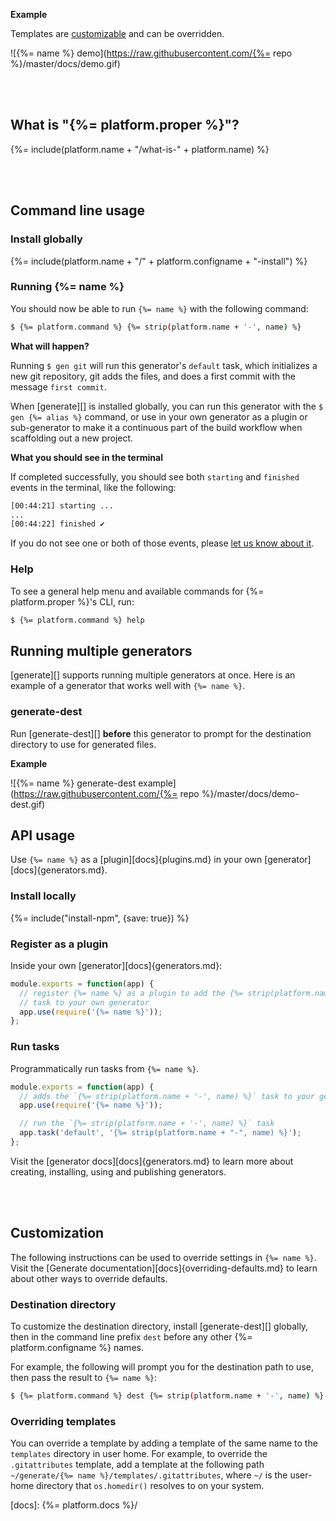 **Example**

Templates are [customizable](#customization) and can be overridden.

![{%= name %} demo](https://raw.githubusercontent.com/{%= repo %}/master/docs/demo.gif)

<br>
<br>

## What is "{%= platform.proper %}"?
{%= include(platform.name + "/what-is-" + platform.name) %}

<br>
<br>

## Command line usage

### Install globally
{%= include(platform.name + "/" + platform.configname + "-install") %}

### Running {%= name %}

You should now be able to run `{%= name %}` with the following command:

```sh
$ {%= platform.command %} {%= strip(platform.name + '-', name) %}
```

**What will happen?**

Running `$ gen git` will run this generator's `default` task, which initializes a new git repository, git adds the files, and does a first commit with the message `first commit`. 

When [generate][] is installed globally, you can run this generator with the `$ gen {%= alias %}` command, or use in your own generator as a plugin or sub-generator to make it a continuous part of the build workflow when scaffolding out a new project.

**What you should see in the terminal**

If completed successfully, you should see both `starting` and `finished` events in the terminal, like the following:

```sh
[00:44:21] starting ...
...
[00:44:22] finished ✔
```

If you do not see one or both of those events, please [let us know about it](../../issues).

### Help

To see a general help menu and available commands for {%= platform.proper %}'s CLI, run:

```sh
$ {%= platform.command %} help
```

## Running multiple generators

[generate][] supports running multiple generators at once. Here is an example of a generator that works well with `{%= name %}`.

### generate-dest

Run [generate-dest][] **before** this generator to prompt for the destination directory to use for generated files.

**Example**

![{%= name %} generate-dest example](https://raw.githubusercontent.com/{%= repo %}/master/docs/demo-dest.gif)

## API usage

Use `{%= name %}` as a [plugin][docs]{plugins.md} in your own [generator][docs]{generators.md}.

### Install locally

{%= include("install-npm", {save: true}) %}

### Register as a plugin

Inside your own [generator][docs]{generators.md}:

```js
module.exports = function(app) {
  // register {%= name %} as a plugin to add the {%= strip(platform.name + '-', name) %}
  // task to your own generator
  app.use(require('{%= name %}'));
};
```

### Run tasks

Programmatically run tasks from `{%= name %}`.

```js
module.exports = function(app) {
  // adds the `{%= strip(platform.name + '-', name) %}` task to your generator
  app.use(require('{%= name %}'));

  // run the `{%= strip(platform.name + '-', name) %}` task
  app.task('default', '{%= strip(platform.name + "-", name) %}');
};
```

Visit the [generator docs][docs]{generators.md} to learn more about creating, installing, using and publishing generators.

<br>
<br>

## Customization

The following instructions can be used to override settings in `{%= name %}`. Visit the [Generate documentation][docs]{overriding-defaults.md} to learn about other ways to override defaults.

### Destination directory

To customize the destination directory, install [generate-dest][] globally, then in the command line prefix `dest` before any other {%= platform.configname %} names. 

For example, the following will prompt you for the destination path to use, then pass the result to `{%= name %}`:

```sh
$ {%= platform.command %} dest {%= strip(platform.name + '-', name) %}
```

### Overriding templates

You can override a template by adding a template of the same name to the `templates` directory in user home. For example, to override the `.gitattributes` template, add a template at the following path `~/generate/{%= name %}/templates/.gitattributes`, where `~/` is the user-home directory that `os.homedir()` resolves to on your system.


[docs]: {%= platform.docs %}/

